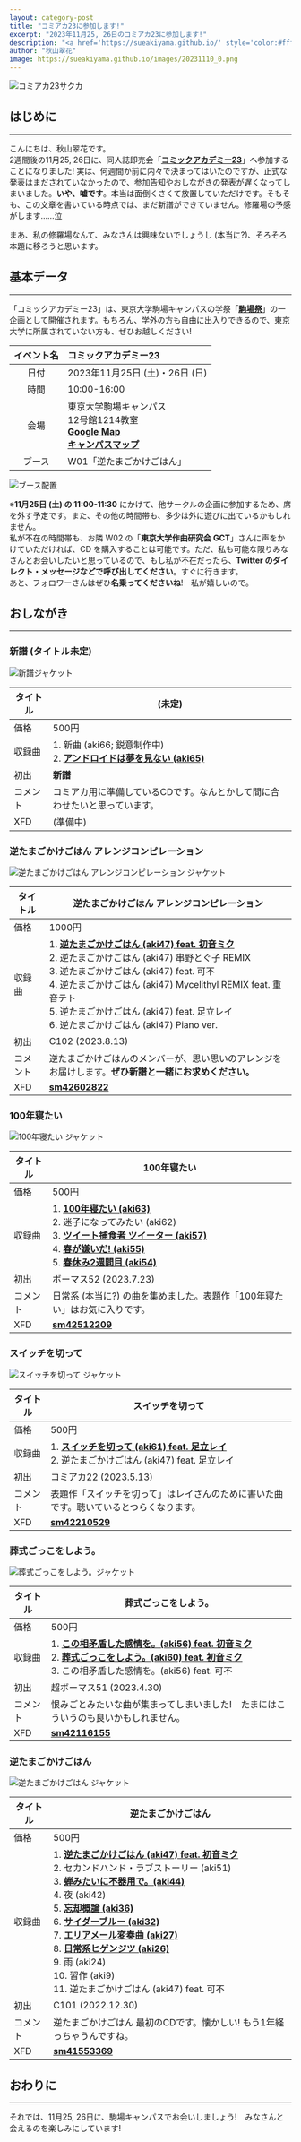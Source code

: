 ```yaml
---
layout: category-post
title: "コミアカ23に参加します!"
excerpt: "2023年11月25, 26日のコミアカ23に参加します!"
description: "<a href='https://sueakiyama.github.io/' style='color:#ffffff'><u>Le Site Web de Suika Akiyama</u></a>"
author: "秋山翠花"
image: https://sueakiyama.github.io/images/20231110_0.png
---
```


![コミアカ23サクカ](https://sueakiyama.github.io/images/20231110_0.png)

## はじめに
___
こんにちは、秋山翠花です。  
2週間後の11月25, 26日に、同人誌即売会「[**コミックアカデミー23**](https://comiaca.com/ca23/catalog/)」へ参加することになりました!  実は、何週間か前に内々で決まってはいたのですが、正式な発表はまだされていなかったので、参加告知やおしながきの発表が遅くなってしまいました。**いや、嘘です**。本当は面倒くさくて放置していただけです。そもそも、この文章を書いている時点では、まだ新譜ができていません。修羅場の予感がします……泣

まあ、私の修羅場なんて、みなさんは興味ないでしょうし (本当に?)、そろそろ本題に移ろうと思います。

## 基本データ
___
「コミックアカデミー23」は、東京大学駒場キャンパスの学祭「[**駒場祭**](https://www.komabasai.net/74/visitor/)」の一企画として開催されます。もちろん、学外の方も自由に出入りできるので、東京大学に所属されていない方も、ぜひお越しください!

| イベント名 | コミックアカデミー23 |
| :----: | :---- |
| 日付 | 2023年11月25日 (土)・26日 (日) |
| 時間 | 10:00-16:00 |
| 会場 | 東京大学駒場キャンパス<br>12号館1214教室<br>[**Google Map**](https://maps.app.goo.gl/n6EFTQgp4dpQzoyp8)<br>[**キャンパスマップ**](https://www.u-tokyo.ac.jp/campusmap/cam02_01_11_j.html) |
| ブース | W01「逆たまごかけごはん」 |

![ブース配置](https://sueakiyama.github.io/images/20231110_7.png)

※**11月25日 (土) の 11:00-11:30** にかけて、他サークルの企画に参加するため、席を外す予定です。また、その他の時間帯も、多少は外に遊びに出ているかもしれません。  
私が不在の時間帯も、お隣 W02 の「**東京大学作曲研究会 GCT**」さんに声をかけていただければ、CD を購入することは可能です。ただ、私も可能な限りみなさんとお会いしたいと思っているので、もし私が不在だったら、**Twitter のダイレクト・メッセージなどで呼び出してください**。すぐに行きます。  
あと、フォロワーさんはぜひ**名乗ってくださいね**!　私が嬉しいので。

## おしながき
___
### 新譜 (タイトル未定)

<div class="song-block">
    <img src="https://sueakiyama.github.io/images/20231110_1.png" alt="新譜ジャケット" class="announce-float-left">
    <table class="announce-float-right">
        <thead>
            <tr>
                <th>タイトル</th>
                <th>(未定)</th>
            </tr>
        </thead>
        <tbody>
            <tr>
                <td>価格</td>
                <td>500円</td>
            </tr>
            <tr>
                <td>収録曲</td>
                <td>1. 新曲 (aki66; 鋭意制作中) <br> 2. <a href="https://www.nicovideo.jp/watch/so42905119" target="_blank"><b>アンドロイドは夢を見ない (aki65)</b></a></td>
            </tr>
            <tr>
                <td>初出</td>
                <td><b>新譜</b></td>
            </tr>
            <tr>
                <td>コメント</td>
                <td>コミアカ用に準備しているCDです。なんとかして間に合わせたいと思っています。</td>
            </tr>
            <tr>
                <td>XFD</td>
                <td>(準備中)</td>
            </tr>
        </tbody>
    </table>
</div>

### 逆たまごかけごはん アレンジコンピレーション

<div class="song-block">
    <img src="https://sueakiyama.github.io/images/20231110_2.png" alt="逆たまごかけごはん アレンジコンピレーション ジャケット" class="announce-float-left">
    <table class="announce-float-right">
        <thead>
            <tr>
                <th>タイトル</th>
                <th>逆たまごかけごはん アレンジコンピレーション</th>
            </tr>
        </thead>
        <tbody>
            <tr>
                <td>価格</td>
                <td>1000円</td>
            </tr>
            <tr>
                <td>収録曲</td>
                <td>1. <a href="https://www.nicovideo.jp/watch/sm41194270" target="_blank"><b>逆たまごかけごはん (aki47) feat. 初音ミク</b></a> <br> 2. 逆たまごかけごはん (aki47) 串野とぐ子 REMIX <br> 3. 逆たまごかけごはん (aki47) feat. 可不 <br> 4. 逆たまごかけごはん (aki47) Mycelithyl REMIX feat. 重音テト <br> 5. 逆たまごかけごはん (aki47) feat. 足立レイ <br> 6. 逆たまごかけごはん (aki47) Piano ver.</td>
            </tr>
            <tr>
                <td>初出</td>
                <td>C102 (2023.8.13)</td>
            </tr>
            <tr>
                <td>コメント</td>
                <td>逆たまごかけごはんのメンバーが、思い思いのアレンジをお届けします。<b>ぜひ新譜と一緒にお求めください。</b></td>
            </tr>
            <tr>
                <td>XFD</td>
                <td><a href="https://www.nicovideo.jp/watch/sm42602822" target="_blank"><b>sm42602822</b></a></td>
            </tr>
        </tbody>
    </table>
</div>


### 100年寝たい

<div class="song-block">
    <img src="https://sueakiyama.github.io/images/20231110_3.png" alt="100年寝たい ジャケット" class="announce-float-left">
    <table class="announce-float-right">
        <thead>
            <tr>
                <th>タイトル</th>
                <th>100年寝たい</th>
            </tr>
        </thead>
        <tbody>
            <tr>
                <td>価格</td>
                <td>500円</td>
            </tr>
            <tr>
                <td>収録曲</td>
                <td>1. <a href="https://www.nicovideo.jp/watch/sm42487583" target="_blank"><b>100年寝たい (aki63)</b></a> <br> 2. 迷子になってみたい (aki62) <br> 3. <a href="https://www.nicovideo.jp/watch/sm41953518" target="_blank"><b>ツイート捕食者 ツイーター (aki57)</b></a> <br> 4. <a href="https://www.nicovideo.jp/watch/sm41953427" target="_blank"><b>春が嫌いだ! (aki55)</b></a> <br> 5. <a href="https://www.nicovideo.jp/watch/sm41805954" target="_blank"><b>春休み2週間目 (aki54)</b></a></td>
            </tr>
            <tr>
                <td>初出</td>
                <td>ボーマス52 (2023.7.23)</td>
            </tr>
            <tr>
                <td>コメント</td>
                <td>日常系 (本当に?) の曲を集めました。表題作「100年寝たい」はお気に入りです。</td>
            </tr>
            <tr>
                <td>XFD</td>
                <td><a href="https://www.nicovideo.jp/watch/sm42512209" target="_blank"><b>sm42512209</b></a></td>
            </tr>
        </tbody>
    </table>
</div>

### スイッチを切って

<div class="song-block">
    <img src="https://sueakiyama.github.io/images/20231110_4.png" alt="スイッチを切って ジャケット" class="announce-float-left">
    <table class="announce-float-right">
        <thead>
            <tr>
                <th>タイトル</th>
                <th>スイッチを切って</th>
            </tr>
        </thead>
        <tbody>
            <tr>
                <td>価格</td>
                <td>500円</td>
            </tr>
            <tr>
                <td>収録曲</td>
                <td>1. <a href="https://www.nicovideo.jp/watch/sm42577212" target="_blank"><b>スイッチを切って (aki61) feat. 足立レイ</b></a> <br> 2. 逆たまごかけごはん (aki47) feat. 足立レイ</td>
            </tr>
            <tr>
                <td>初出</td>
                <td>コミアカ22 (2023.5.13)</td>
            </tr>
            <tr>
                <td>コメント</td>
                <td>表題作「スイッチを切って」はレイさんのために書いた曲です。聴いているとつらくなります。</td>
            </tr>
            <tr>
                <td>XFD</td>
                <td><a href="https://www.nicovideo.jp/watch/sm42210529" target="_blank"><b>sm42210529</b></a></td>
            </tr>
        </tbody>
    </table>
</div>


### 葬式ごっこをしよう。

<div class="song-block">
    <img src="https://sueakiyama.github.io/images/20231110_5.jpg" alt="葬式ごっこをしよう。ジャケット" class="announce-float-left">
    <table class="announce-float-right">
        <thead>
            <tr>
                <th>タイトル</th>
                <th>葬式ごっこをしよう。</th>
            </tr>
        </thead>
        <tbody>
            <tr>
                <td>価格</td>
                <td>500円</td>
            </tr>
            <tr>
                <td>収録曲</td>
                <td>1. <a href="https://www.nicovideo.jp/watch/sm41957061" target="_blank"><b>この相矛盾した感情を。(aki56) feat. 初音ミク</b></a> <br> 2. <a href="https://www.nicovideo.jp/watch/sm42016707" target="_blank"><b>葬式ごっこをしよう。(aki60) feat. 初音ミク</b></a> <br> 3. この相矛盾した感情を。(aki56) feat. 可不</td>
            </tr>
            <tr>
                <td>初出</td>
                <td>超ボーマス51 (2023.4.30)</td>
            </tr>
            <tr>
                <td>コメント</td>
                <td>恨みごとみたいな曲が集まってしまいました!　たまにはこういうのも良いかもしれません。</td>
            </tr>
            <tr>
                <td>XFD</td>
                <td><a href="https://www.nicovideo.jp/watch/sm42116155" target="_blank"><b>sm42116155</b></a></td>
            </tr>
        </tbody>
    </table>
</div>

### 逆たまごかけごはん

<div class="song-block">
    <img src="https://sueakiyama.github.io/images/20231110_6.png" alt="逆たまごかけごはん ジャケット" class="announce-float-left">
    <table class="announce-float-right">
        <thead>
            <tr>
                <th>タイトル</th>
                <th>逆たまごかけごはん</th>
            </tr>
        </thead>
        <tbody>
            <tr>
                <td>価格</td>
                <td>500円</td>
            </tr>
            <tr>
                <td>収録曲</td>
                <td>1. <a href="https://www.nicovideo.jp/watch/sm41194270" target="_blank"><b>逆たまごかけごはん (aki47) feat. 初音ミク</b></a> <br> 2. セカンドハンド・ラブストーリー (aki51) <br> 3. <a href="https://www.nicovideo.jp/watch/sm41110114" target="_blank"><b>蝉みたいに不器用で。(aki44)</b></a> <br> 4. 夜 (aki42)  <br> 5. <a href="https://www.nicovideo.jp/watch/sm39170091" target="_blank"><b>忘却概論 (aki36)</b></a>  <br> 6. <a href="https://www.nicovideo.jp/watch/sm38673900" target="_blank"><b>サイダーブルー (aki32)</b></a> <br> 7. <a href="https://www.nicovideo.jp/watch/sm38712935" target="_blank"><b>エリアメール変奏曲 (aki27)</b></a> <br> 8. <a href="https://www.nicovideo.jp/watch/sm37384763" target="_blank"><b>日常系ヒゲンジツ (aki26)</b></a> <br> 9. 雨 (aki24) <br> 10. 習作 (aki9) <br> 11. 逆たまごかけごはん (aki47) feat. 可不</td>
            </tr>
            <tr>
                <td>初出</td>
                <td>C101 (2022.12.30)</td>
            </tr>
            <tr>
                <td>コメント</td>
                <td>逆たまごかけごはん 最初のCDです。懐かしい! もう1年経っちゃうんですね。</td>
            </tr>
            <tr>
                <td>XFD</td>
                <td><a href="https://www.nicovideo.jp/watch/sm41553369" target="_blank"><b>sm41553369</b></a></td>
            </tr>
        </tbody>
    </table>
</div>

## おわりに
___
それでは、11月25, 26日に、駒場キャンパスでお会いしましょう!　みなさんと会えるのを楽しみにしています!


